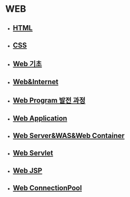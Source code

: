 # WEB

- ## [HTML](./HTML)

- ## [CSS](./CSS)

- ## [Web 기초](./Web_기초.md)

- ## [Web&Internet](./Web&Internet.md)

- ## [Web Program 발전 과정](./Web_Web_Program_history.md)

- ## [Web Application](./Web_Web_Application.md)

- ## [Web Server&WAS&Web Container](./Web_Web_Server&WAS&Web_Container.md)

- ## [Web Servlet](./Web_Servlet.md)

- ## [Web JSP](./Web_JSP.md)

- ## [Web ConnectionPool](./Web_ConnectionPool.md)

